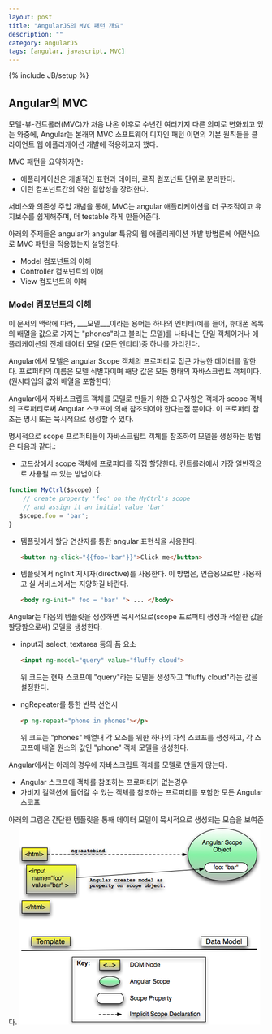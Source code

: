 ```yaml
---
layout: post
title: "AngularJS의 MVC 패턴 개요"
description: ""
category: angularJS
tags: [angular, javascript, MVC]
---
```

{% include JB/setup %}

## Angular의 MVC

모델-뷰-컨트롤러(MVC)가 처음 나온 이후로 수년간 여러가지 다른 의미로 변화되고 있는 와중에, Angular는 본래의 MVC 소프트웨어 디자인 패턴 이면의 기본 원칙들을 클라이언트 웹 애플리케이션 개발에 적용하고자 했다.

MVC 패턴을 요약하자면:

* 애플리케이션은 개별적인 표현과 데이터, 로직 컴포넌트 단위로 분리한다.
* 이런 컴포넌트간의 약한 결합성을 장려한다.

서비스와 의존성 주입 개념을 통해, MVC는 angular 애플리케이션을 더 구조적이고 유지보수를 쉽게해주며, 더 testable 하게 만들어준다.

아래의 주제들은 angular가 angular 특유의 웹 애플리케이션 개발 방법론에 어떤식으로 MVC 패턴을 적용했는지 설명한다.

* Model 컴포넌트의 이해
* Controller 컴포넌트의 이해
* View 컴포넌트의 이해

### Model 컴포넌트의 이해

이 문서의 맥락에 따라, ___모델___이라는 용어는 하나의 엔티티(예를 들어, 휴대폰 목록의 배열을 값으로 가지는 "phones"라고 불리는 모델)를 나타내는 단일 객체이거나 애플리케이션의 전체 데이터 모델 (모든 엔티티)중 하나를 가리킨다.

Angular에서 모델은 angular Scope 객체의 프로퍼티로 접근 가능한 데이터를 말한다. 프로퍼티의 이름은 모델 식별자이며 해당 값은 모든 형태의 자바스크립트 객체이다. (원시타입의 값와 배열을 포함한다)

Angular에서 자바스크립트 객체를 모델로 만들기 위한 요구사항은 객체가 scope 객체의 프로퍼티로써 Angular 스코프에 의해 참조되어야 한다는점 뿐이다. 이 프로퍼티 참조는 명시 또는 묵시적으로 생성할 수 있다.

명시적으로 scope 프로퍼티들이 자바스크립트 객체를 참조하여 모델을 생성하는 방법은 다음과 같다.:
* 코드상에서 scope 객체에 프로퍼티를 직접 할당한다. 컨트롤러에서 가장 일반적으로 사용될 수 있는 방법이다.

```js
function MyCtrl($scope) {
    // create property 'foo' on the MyCtrl's scope
    // and assign it an initial value 'bar'
   $scope.foo = 'bar';
}
```

* 템플릿에서 할당 연산자를 통한 angular 표현식을 사용한다.

	```html
	<button ng-click="{{foo='bar'}}">Click me</button>
	```

* 템플릿에서 ngInit 지시자(directive)를 사용한다. 이 방법은, 연습용으로만 사용하고 실 서비스에서는 지양하길 바란다.

	```html
	<body ng-init=" foo = 'bar' "> ... </body>
	```

Angular는 다음의 템플릿을 생성하면 묵시적으로(scope 프로퍼티 생성과 적절한 값을 할당함으로써) 모델을 생성한다.

* input과 select, textarea 등의 폼 요소

	```html
	<input ng-model="query" value="fluffy cloud">
	```

	위 코드는 현재 스코프에 "query"라는 모델을 생성하고 "fluffy cloud"라는 값을 설정한다.
* ngRepeater를 통한 반복 선언시

	```html
	<p ng-repeat="phone in phones"></p>
	```

    위 코드는 "phones" 배열내 각 요소를 위한 하나의 자식 스코프를 생성하고, 각 스코프에 배열 원소의 값인 "phone" 객체 모델을 생성한다. 

Angular에서는 아래의 경우에 자바스크립트 객체를 모델로 만들지 않는다.

* Angular 스코프에 객체를 참조하는 프로퍼티가 없는경우
* 가비지 컬렉션에 들어갈 수 있는 객체를 참조하는 프로퍼티를 포함한 모든 Angular 스코프

아래의 그림은 간단한 템플릿을 통해 데이터 모델이 묵시적으로 생성되는 모습을 보여준다.
![Model created implicitly from a simple Template](/imgs/about_model_final.png)

